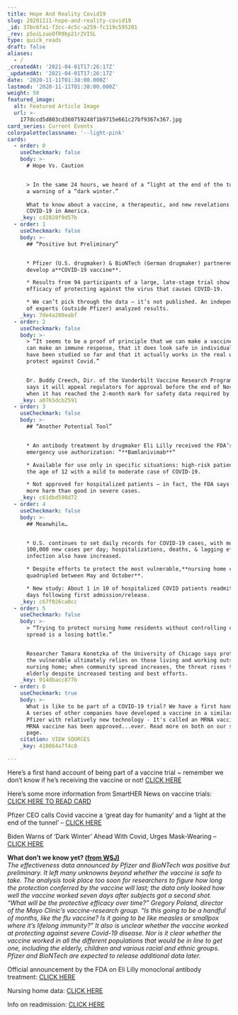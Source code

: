 ```yaml
---
title: Hope And Reality Covid19
slug: 20201111-hope-and-reality-covid19
_id: 37bc6fa1-f3cc-4c5c-a259-fc119c595201
_rev: p5oiLzuoOfR9bp21r2VISL
type: quick_reads
draft: false
aliases:
  - /
_createdAt: '2021-04-01T17:26:17Z'
_updatedAt: '2021-04-01T17:26:17Z'
date: '2020-11-11T01:38:00.000Z'
lastmod: '2020-11-11T01:38:00.000Z'
weight: 50
featured_image:
  alt: Featured Article Image
  url: >-
    177dccd5d803cd360759248f1b9715e661c27bf9367x367.jpg
card_series: Current Events
colorpaletteclassname: '--light-pink'
cards:
  - order: 0
    useCheckmark: false
    body: >-
      # Hope Vs. Caution


      > In the same 24 hours, we heard of a “light at the end of the tunnel” and
      a warning of a “dark winter.”  
        
      What to know about a vaccine, a therapeutic, and new revelations on
      COVID-19 in America.
    _key: cd2828f9d57b
  - order: 1
    useCheckmark: false
    body: >-
      ## “Positive but Preliminary”


      * Pfizer (U.S. drugmaker) & BioNTech (German drugmaker) partnered to
      develop a**COVID-19 vaccine**.

      * Results from 94 participants of a large, late-stage trial show 90%
      efficacy of protecting against the virus that causes COVID-19.

      * We can’t pick through the data – it’s not published. An independent team
      of experts (outside Pfizer) analyzed results.
    _key: 7de4a208eabf
  - order: 2
    useCheckmark: false
    body: >-
      > “It seems to be a proof of principle that we can make a vaccine, that it
      can make an immune response, that it does look safe in individuals that
      have been studied so far and that it actually works in the real world to
      protect against Covid.”


      Dr. Buddy Creech, Dir. of the Vanderbilt Vaccine Research Program. Pfizer
      says it will appeal regulators for approval before the end of November,
      when it has reached the 2-month mark for safety data required by the FDA.
    _key: a0765dcb2591
  - order: 3
    useCheckmark: false
    body: >-
      ## “Another Potential Tool”


      * An antibody treatment by drugmaker Eli Lilly received the FDA’s
      emergency use authorization: “**Bamlanivimab**“

      * Available for use only in specific situations: high-risk patients over
      the age of 12 with a mild to moderate case of COVID-19.

      * Not approved for hospitalized patients – in fact, the FDA says it may do
      more harm than good in severe cases.
    _key: c61dbd598d72
  - order: 4
    useCheckmark: false
    body: >-
      ## Meanwhile…


      * U.S. continues to set daily records for COVID-19 cases, with more than
      100,000 new cases per day; hospitalizations, deaths, & lagging effects of
      infection also have increased.

      * Despite efforts to protect the most vulnerable,**nursing home cases have
      quadrupled between May and October**.

      * New study: About 1 in 10 of hospitalized COVID patients readmitted in
      days following first admission/release.
    _key: c67f026ca0cc
  - order: 5
    useCheckmark: false
    body: >-
      > “Trying to protect nursing home residents without controlling community
      spread is a losing battle.”


      Researcher Tamara Konetzka of the University of Chicago says protecting
      the vulnerable ultimately relies on those living and working outside a
      nursing home; when community spread increases, the threat rises to the
      elderly despite increased testing and best efforts.
    _key: 914dbacc877b
  - order: 6
    useCheckmark: true
    body: >-
      What is like to be part of a COVID-19 trial? We have a first hand account!
      A series of other companies have developed a vaccine in a similar way to
      Pfizer with relatively new technology - It's called an MRNA vaccine. No
      MRNA vaccine has been approved...ever. Read more on both on our source
      page.
    citation: VIEW SOURCES
    _key: 410864a7f4c8

---
```

Here’s a first hand account of being part of a vaccine trial ~ remember we don’t know if he’s receiving the vaccine or not! [CLICK HERE](https://www.cnbc.com/2020/11/09/walter-isaacson-part-of-the-pfizer-covid-vaccine-trial-describes-it.html?&qsearchterm=pfizer)

Here’s some more information from SmartHER News on vaccine trials: [CLICK HERE TO READ CARD](https://smarthernews.com/vaccine-trial-pause/)

Pfizer CEO calls Covid vaccine a ‘great day for humanity’ and a ‘light at the end of the tunnel’ – [CLICK HERE](https://www.cnbc.com/2020/11/09/pfizer-ceo-albert-bourla-covid-vaccine-a-light-at-the-end-of-the-tunnel.html)

Biden Warns of ‘Dark Winter’ Ahead With Covid, Urges Mask-Wearing – [CLICK HERE](https://www.bloomberg.com/news/articles/2020-11-09/biden-s-covid-task-force-to-play-key-role-in-pandemic-response)

**What don’t we know yet? ([from WSJ)](https://www.wsj.com/articles/pfizer-covid-19-vaccine-when-will-it-be-ready-and-everything-else-you-need-to-know-11604942932)**  
_The effectiveness data announced by Pfizer and BioNTech was positive but preliminary. It left many unknowns beyond whether the vaccine is safe to take. The analysis took place too soon for researchers to figure how long the protection conferred by the vaccine will last; the data only looked how well the vaccine worked seven days after subjects got a second shot. “What will be the protective efficacy over time?” Gregory Poland, director of the Mayo Clinic’s vaccine-research group. “Is this going to be a handful of months, like the flu vaccine? Is it going to be like measles or smallpox where it’s lifelong immunity?” It also is unclear whether the vaccine worked at protecting against severe Covid-19 disease. Nor is it clear whether the vaccine worked in all the different populations that would be in line to get one, including the elderly, children and various racial and ethnic groups. Pfizer and BioNTech are expected to release additional data later._

Official announcement by the FDA on Eli Lilly monoclonal antibody treatment: [CLICK HERE](https://www.fda.gov/news-events/press-announcements/coronavirus-covid-19-update-fda-authorizes-monoclonal-antibody-treatment-covid-19)

Nursing home data: [CLICK HERE](https://apnews.com/article/596ef4bfe18313ae72368e2c86e85f27)

Info on readmission: [CLICK HERE](https://www.cdc.gov/mmwr/volumes/69/wr/mm6945e2.htm?s_cid=mm6945e2_w)